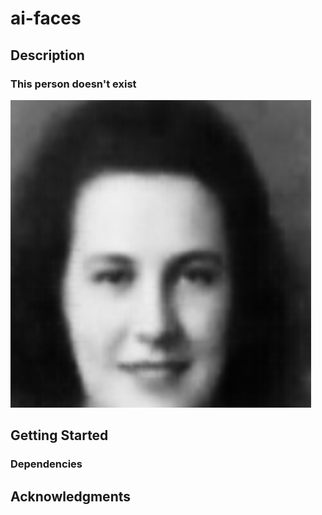 # ai-faces

## Description

### This person doesn't exist 
![My Image](person.png)

## Getting Started

### Dependencies

## Acknowledgments